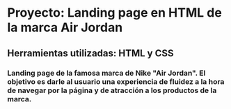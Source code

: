 # Proyecto: Landing page en HTML de la marca Air Jordan
## Herramientas utilizadas: HTML y CSS
### Landing page de la famosa marca de Nike "Air Jordan". El objetivo es darle al usuario una experiencia de fluidez a la hora de navegar por la página y de atracción a los productos de la marca. 
